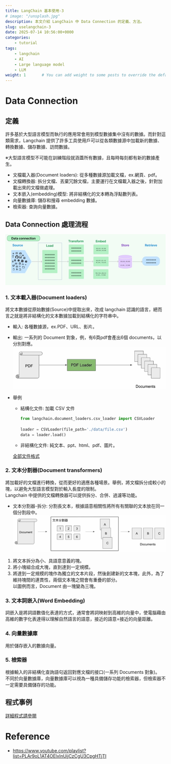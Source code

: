 ```yaml
---
title: LangChain 基本使用-3
# image: "/unsplash.jpg"
description: 本文介紹 LangChain 中 Data Connection 的定義、方法。
slug: uselangchain-3
date: 2025-07-14 10:56:00+0000
categories:
    - tutorial
tags:
    - langchain
    - AI
    - Large language model
    - LLM
weight: 1       # You can add weight to some posts to override the default sorting (date descending)
---
```


# Data Connection
## 定義  
許多基於大型語言模型而執行的應用常會用到模型數據集中沒有的數據。而針對這類需求，Langchain 提供了許多工具使用戶可以從各類數據源中加載新的數據、轉換數據、儲存數據、訪問數據。

※大型語言模型不可能在訓練階段就涵蓋所有數據，且每時每刻都有新的數據產生。

* 文檔載入器(Document loaders): 從多種數據源加載文檔，ex.網頁、pdf。
* 文檔轉換器: 拆分文檔、丟棄冗餘文檔，主要運行在文檔載入器之後，針對加載出來的文檔做處理。
* 文本嵌入(embedding)模型: 將非結構化的文本轉為浮點數列表。
* 向量數據庫: 儲存和搜尋 embedding 數據。
* 檢索器: 查詢向量數據。

## Data Connection 處理流程  
![Data_Connection](./image/Data_Connection.JPG)

### 1. 文本載入器(Document loaders)

將文本數據從原始數據(Source)中提取出來，改成 langchain 認識的語言，總而言之就是將非結構化的文本數據加載到結構化的字符串中。  
* 輸入: 各種數據源，ex.PDF、URL、影片。
* 輸出: 一系列的 Document 對象，例，有6頁pdf會產出6個 documents，以分別對應。
    ![Document_loaders.JPG](./image/Document_loaders.JPG)  
* 舉例  
    * 結構化文件: 加載 CSV 文件
        ```python
        from langchain.document_loaders.csv_loader import CSVLoader

        loader = CSVLoader(file_path='./data/file.csv')
        data = loader.load()
        ```

    * 非結構化文件: 純文本、ppt、html、pdf、圖片。  

    [全部文件格式](https://python.langchain.com/docs/integrations/document_loaders/)

### 2. 文本分割器(Document transformers)

將加載好的文檔進行轉換，從而更好的適應各種場景。舉例，將文檔拆分成較小的塊，以避免大型語言模型對於輸入長度的限制。  
Langchain 中提供的文檔轉換器可以提供拆分、合併、過濾等功能。

* 文本分割器-拆分: 分割長文本，根據語意相關性將所有有關聯的文本放在同一個分割段中。  
![Document_transformers.JPG.JPG](./image/Document_transformers.JPG)
1. 將文本拆分為小、具語意意義的塊。
2. 將小塊組合成大塊，直到達到一定規模。
3. 將達到一定規模的塊作為獨立的文本片段，然後創建新的文本塊，此外，為了維持塊間的連貫性，兩個文本塊之間會有重疊的部分。  
以圖例而言，Document 由一塊變為三塊。

### 3. 文本詞嵌入(Word Embedding)
詞嵌入是將詞語數值化表達的方式，通常會將詞映射到高維的向量中，使電腦藉由高維的數字化表達得以理解自然語言的語意，接近的語意=接近的向量距離。   
    
### 4. 向量數據庫
用於儲存嵌入的數據向量。

### 5. 檢索器
根據輸入的非結構化查詢語句返回對應文檔的接口(一系列 Documents 對象)。  
不同於向量數據庫，向量數據庫可以視為一種具備儲存功能的檢索器，但檢索器不一定需要具備儲存的功能。


## 程式事例  
[詳細程式請參閱](https://github.com/Dandelionlibra/Dandelionlibra.github.io/blob/main/content/post/langchain/LangChain_csv_loader.ipynb)

# Reference
* https://www.youtube.com/playlist?list=PLAr9oL1AT4OElxInUijCzCgU3CpgHTjTI
